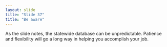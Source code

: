 ```yaml
---
layout: slide
title: "Slide 37"
title: "Be aware"
---
```


As the slide notes, the statewide database can be unpredictable. Patience and flexibility will go a long way in helping you accomplish your job.